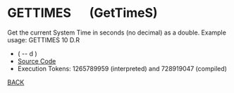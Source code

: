 # GETTIMES &emsp; (GetTimeS)
Get the current System Time in seconds (no decimal) as a double. Example usage: GETTIMES 10 D.R
* ( -- d )
* [Source Code](../words/graphics/GetTimeS.cs)
* Execution Tokens: 1265789959 (interpreted) and 728919047 (compiled)


[BACK](builtins.md#GetTimeS)
